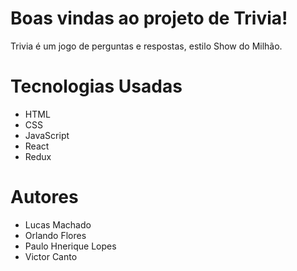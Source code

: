 # Boas vindas ao projeto de Trivia!

  Trivia é um jogo de perguntas e respostas, estilo Show do Milhão. 

# Tecnologias Usadas
  - HTML
  - CSS
  - JavaScript
  - React
  - Redux

 # Autores
 
  - Lucas Machado
  - Orlando Flores
  - Paulo Hnerique Lopes
  - Victor Canto
